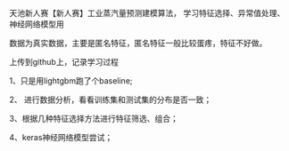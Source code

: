 天池新人赛【新人赛】工业蒸汽量预测建模算法， 学习特征选择、异常值处理、神经网络模型用

数据为真实数据，主要是匿名特征，匿名特征一般比较蛋疼，特征不好做。

上传到github上，记录学习过程

1、只是用lightgbm跑了个baseline;

2、 进行数据分析，看看训练集和测试集的分布是否一致；

3、根据几种特征选择方法进行特征筛选、组合；

4、keras神经网络模型尝试；